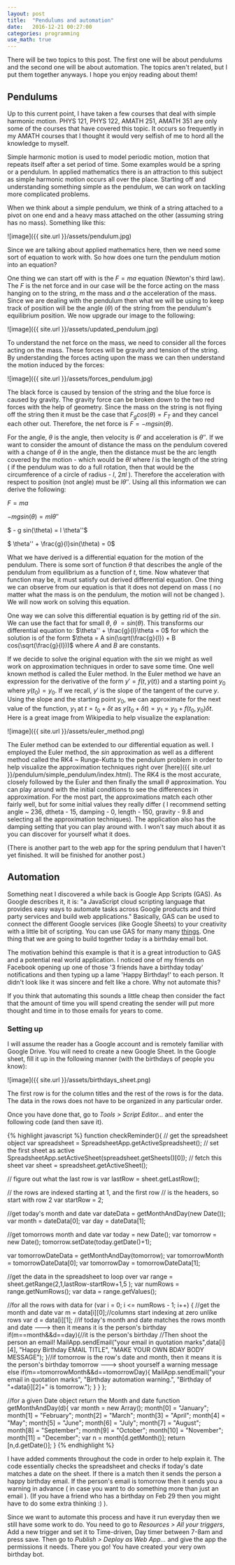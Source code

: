 ```yaml
---
layout: post
title:  "Pendulums and automation"
date:   2016-12-21 00:27:00
categories: programming
use_math: true
---
```



There will be two topics to this post. The first one will be about pendulums and the second one will be about automation. The topics aren't related, but I put them together anyways. I hope you enjoy reading about them!


## Pendulums

Up to this current point, I have taken a few courses that deal with simple harmonic motion. PHYS 121, PHYS 122, AMATH 251, AMATH 351 are only some of the courses that have covered this topic. It occurs so frequently in my AMATH courses that I thought it would very selfish of me to hord all the knowledge to myself.


Simple harmonic motion is used to model periodic motion, motion that repeats itself after a set period of time. Some examples would be a spring or a pendulum. In applied mathematics there is an attraction to this subject as simple harmonic motion occurs all over the place. Starting off and understanding something simple as the pendulum, we can work on tackling more complicated problems.



When we think about a simple pendulum, we think of a string attached to a pivot on one end and a heavy mass attached on the other $($assuming string has no mass$)$. Something like this:

![image]({{ site.url }}/assets/pendulum.jpg)

Since we are talking about applied mathematics here, then we need some sort of equation to work with. So how does one turn the pendulum motion into an equation?


One thing we can start off with is the $F = ma$ equation $($Newton's third law$)$. The $F$ is the net force and in our case will be the force acting on the mass hanging on to the string, $m$ the mass and $a$ the acceleration of the mass. Since we are dealing with the pendulum then what we will be using to keep track of position will be the angle $($$\theta$$)$ of the string from the pendulum's equilibrium position. We now upgrade our image to the following:


![image]({{ site.url }}/assets/updated_pendulum.jpg)


To understand the net force on the mass, we need to consider all the forces acting on the mass. These forces will be gravity and tension of the string. By understanding the forces acting upon the mass we can then understand the motion induced by the forces:

![image]({{ site.url }}/assets/forces_pendulum.jpg)


The black force is caused by tension of the string and the blue force is caused by gravity. The gravity force can be broken down to the two red forces with the help of geometry. Since the mass on the string is not flying off the string then it must be the case that $F_g cos(\theta) = F_T$ and they cancel each other out. Therefore, the net force is $F = - mg sin(\theta)$. 




For the angle, $\theta$ is the angle, then velocity is $\theta'$ and acceleration is $\theta''$. If we want to consider the amount of distance the mass on the pendulum covered with a change of $\theta$ in the angle, then the distance must be the arc length covered by the motion - which would be $\theta l$ where $l$ is the length of the string $($ if the pendulum was to do a full rotation, then that would be the circumference of a circle of radius - $l$, $2 \pi l$ $)$. Therefore the acceleration with respect to position $($not angle$)$ must be $l \theta''$. Using all this information we can derive the following:


$F = ma$


$- m g sin(\theta) = m l \theta''$


$ - g sin(\theta) = l \theta''$


$ \theta'' + \frac{g}{l}sin(\theta) = 0$



What we have derived is a differential equation for the motion of the pendulum. There is some sort of function $\theta$ that describes the angle of the pendulum from equilibrium as a function of $t$, time. Now whatever that function may be, it must satisfy out derived differential equation. One thing we can observe from our equation is that it does not depend on mass $($ no matter what the mass is on the pendulum, the motion will not be changed $)$. We will now work on solving this equation.


One way we can solve this differential equation is by getting rid of the $sin$. We can use the fact that for small $\theta$, $\theta ~= sin(\theta)$. This transforms our differential equation to: $\theta'' + \frac{g}{l}\theta = 0$ for which the solution is of the form $\theta = A sin(\sqrt(\frac{g}{l}) + B cos(\sqrt(\frac{g}{l}))$ where $A$ and $B$ are constants.


If we decide to solve the original equation with the $sin$ we might as well work on approximation techniques in order to save some time. One well known method is called the Euler method. In the Euler method we have an expression for the derivative of the form $y' = f(t,y(t))$ and a starting point $y_0$ where $y(t_0) = y_0$. If we recall, $y'$ is the slope of the tangent of the curve $y$. Using the slope and the starting point $y_0$, we can approximate for the next value of the function, $y_1$ at $t = t_0+\delta t$ as  $y(t_0 + \delta t) = y_1 = y_0 + f(t_0,y_0)\delta t$. Here is a great image from Wikipedia to help visualize the explanation:


![image]({{ site.url }}/assets/euler_method.png)


The Euler method can be extended to our differential equation as well. I employed the Euler method, the $sin$ approximation  as well as a different method called the RK4 ~ Runge-Kutta to the pendulum problem in order to help visualize the approximation techniques right over [here]({{ site.url }}/pendulum/simple_pendulum/index.html). The RK4 is the most accurate, closely followed by the Euler and then finally the small $\theta$ approximation. You can play around with the initial conditions to see the differences in approximation. For the most part, the approximations match each other fairly well, but for some initial values they really differ $($ I recommend setting angle ~ 236, dtheta - 15, damping - 0, length - 150, gravity - 9.8 and selecting all the  approximation techniques$)$. The application also has the damping setting that you can play around with. I won't say much about it as you can discover for yourself what it does.


$($There is another part to the web app for the spring pendulum that I haven't yet finished. It will be finished for another post.$)$



## Automation


Something neat I discovered a while back is Google App Scripts $($GAS$)$. As Google describes it, it is: "a JavaScript cloud scripting language that provides easy ways to automate tasks across Google products and third party services and build web applications." Basically, GAS can be used to connect the different Google services $($like Google Sheets$)$ to your creativity with a little bit of scripting. You can use GAS for many many [things](http://www.labnol.org/internet/google-scripts/28281/). One thing that we are going to build together today is a birthday email bot. 


The motivation behind this example is that it is a great introduction to GAS and a potential real world application. I noticed one of my friends on Facebook opening up one of those '3 friends have a birthday today' notifications and then typing up a lame 'Happy Birthday!' to each person. It didn't look like it was sincere and felt like a chore. Why not automate this?


If you think that automating this sounds a little cheap then consider the fact that the amount of time you will spend creating the sender will put more thought and time in to those emails for years to come.


### Setting up

I will assume the reader has a Google account and is remotely familiar with Google Drive. You will need to create a new Google Sheet. In the Google sheet, fill it up in the following manner $($with the birthdays of people you know$)$:


![image]({{ site.url }}/assets/birthdays_sheet.png)


The first row is for the column titles and the rest of the rows is for the data. The data in the rows does not have to be organized in any particular order.


Once you have done that, go to *Tools > Script Editor...* and enter the following code $($and then save it$)$.


{% highlight javascript %}
function checkReminder(){
  // get the spreadsheet object
  var spreadsheet = SpreadsheetApp.getActiveSpreadsheet();
  // set the first sheet as active
  SpreadsheetApp.setActiveSheet(spreadsheet.getSheets()[0]);
  // fetch this sheet
  var sheet = spreadsheet.getActiveSheet();
   
  // figure out what the last row is
  var lastRow = sheet.getLastRow();
 
  // the rows are indexed starting at 1, and the first row
  // is the headers, so start with row 2
  var startRow = 2;
  
  //get today's month and date
  var dateData = getMonthAndDay(new Date());
  var month = dateData[0];
  var day = dateData[1];
  
  //get tomorrows month and date
  var today = new Date();
  var tomorrow = new Date();
  tomorrow.setDate(today.getDate()+1);
  
  var tomorrowDateData = getMonthAndDay(tomorrow);
  var tomorrowMonth = tomorrowDateData[0];
  var tomorrowDay = tomorrowDateData[1];
      
  
  //get the data in the spreadsheet to loop over
  var range = sheet.getRange(2,1,lastRow-startRow+1,5 );
  var numRows = range.getNumRows();
  var data = range.getValues();
  
  //for all the rows with data
  for (var i = 0; i <= numRows - 1; i++) {
    //get the month and date
    var m = data[i][0];//columns start indexing at zero unlike rows
    var d = data[i][1];
    //if today's month and date matches the rows month and date ---> then it means it is the person's birthday
    if(m==month&&d==day){//it is the person's birthday
      //Then shoot the person an email!
      MailApp.sendEmail("your email in quotation marks",data[i][4], "Happy Birthday EMAIL TITLE", "MAKE YOUR OWN BDAY BODY MESSAGE");
    }//if tomorrow is the row's date and month, then it means it is the person's birthday tomorrow ---> shoot yourself a warning message
    else if(m==tomorrowMonth&&d==tomorrowDay){
      MailApp.sendEmail("your email in quotation marks", "Birthday automation warning.", "Birthday of "+data[i][2]+" is tomorrow.");
    }
  }
};


//for a given Date object return the Month and date
function getMonthAndDay(d){
  var month = new Array();
  month[0] = "January";
  month[1] = "February";
  month[2] = "March";
  month[3] = "April";
  month[4] = "May";
  month[5] = "June";
  month[6] = "July";
  month[7] = "August";
  month[8] = "September";
  month[9] = "October";
  month[10] = "November";
  month[11] = "December";
  var n = month[d.getMonth()]; 
  return [n,d.getDate()];
}
{% endhighlight %}

I have added comments throughout the code in order to help explain it. The code essentially checks the spreadsheet and checks if today's date matches a date on the sheet. If there is a match then it sends the person a happy birthday email. If the person's email is tomorrow then it sends you a warning in advance $($ in case you want to do something more than just an email $)$. $($If you have a friend who has a birthday on Feb 29 then you might have to do some extra thinking :$)$  $)$.



Since we want to automate this process and have it run everyday then we still have some work to do. You need to go to *Resources > All your triggers*, Add a new trigger and set it to Time-driven, Day timer between 7-8am and press save. Then go to *Publish > Deploy as Web App...* and give the app the permissions it needs. There you go! You have created your very own birthday bot. 






